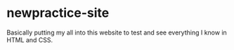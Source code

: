 # newpractice-site
Basically putting my all into this website to test and see everything I know in HTML and CSS. 
